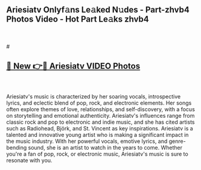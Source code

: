 ## Ariesiatv Onlyf𝚊ns Le𝚊ked N𝚞des - Part-zhvb4 Photos Video - Hot Part Le𝚊ks zhvb4
<br>
<br>
# <h2><a href="https://213.232.235.80/live/video.php?q=ariesiatv">🔗 New 👉🔴 Ariesiatv VIDEO Photos</a></h2>
<br>
<br>
Ariesiatv's music is characterized by her soaring vocals, introspective lyrics, and eclectic blend of pop, rock, and electronic elements. Her songs often explore themes of love, relationships, and self-discovery, with a focus on storytelling and emotional authenticity. Ariesiatv's influences range from classic rock and pop to electronic and indie music, and she has cited artists such as Radiohead, Björk, and St. Vincent as key inspirations. Ariesiatv is a talented and innovative young artist who is making a significant impact in the music industry. With her powerful vocals, emotive lyrics, and genre-bending sound, she is an artist to watch in the years to come. Whether you're a fan of pop, rock, or electronic music, Ariesiatv's music is sure to resonate with you.
<br>
<br>